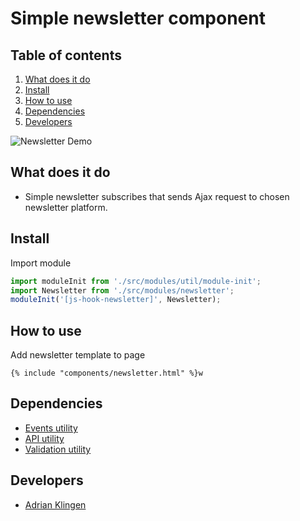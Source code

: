 
# Simple newsletter component

## Table of contents
1. [What does it do](#markdown-header-what-does-it-do)
2. [Install](#markdown-header-install)
3. [How to use](#markdown-header-how-to-use)
4. [Dependencies](#markdown-header-dependencies)
5. [Developers](#markdown-header-developers)

![Newsletter Demo](./_demo/newsletter-simple.gif)

## What does it do
* Simple newsletter subscribes that sends Ajax request to chosen newsletter platform.

## Install

Import module
```javascript
import moduleInit from './src/modules/util/module-init';
import Newsletter from './src/modules/newsletter';
moduleInit('[js-hook-newsletter]', Newsletter);
```

## How to use

Add newsletter template to page

```htmlmixed
{% include "components/newsletter.html" %}w
```

## Dependencies
* [Events utility](/utilities/events/)
* [API utility](/utilities/api/)
* [Validation utility](/utilities/validation/)

## Developers
* [Adrian Klingen](mailto:adrian@tamtam.nl)
